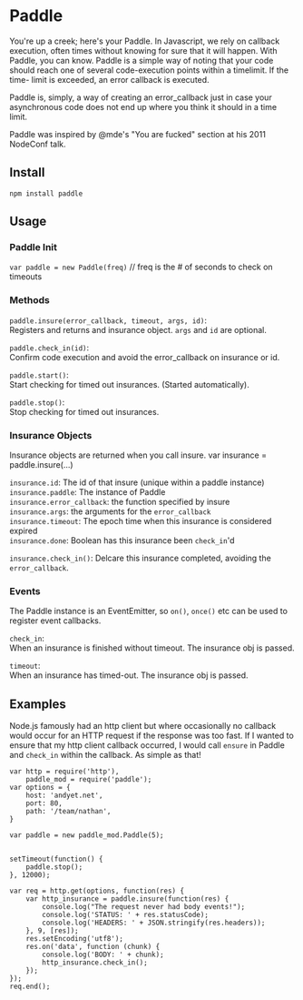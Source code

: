 # Paddle #

You're up a creek; here's your Paddle. In Javascript, we rely on callback
execution, often times without knowing for sure that it will happen. With
Paddle, you can know. Paddle is a simple way of noting that your code should
reach one of several code-execution points within a timelimit. If the time-
limit is exceeded, an error callback is executed.

Paddle is, simply, a way of creating an error_callback just in case your asynchronous code
does not end up where you think it should in a time limit.

Paddle was inspired by @mde's "You are fucked" section at his 2011 NodeConf talk.

## Install ##
 `npm install paddle`

## Usage ##

### Paddle Init ###

 `var paddle = new Paddle(freq)` // freq is the # of seconds to check on timeouts

### Methods ###

`paddle.insure(error_callback, timeout, args, id)`:  
Registers and returns and insurance object. `args` and `id` are optional.

`paddle.check_in(id)`:  
Confirm code execution and avoid the error_callback on insurance or id.

`paddle.start()`:  
Start checking for timed out insurances. (Started automatically).

`paddle.stop()`:  
Stop checking for timed out insurances.

### Insurance Objects ###

Insurance objects are returned when you call insure.
 var insurance = paddle.insure(...)
 
`insurance.id`: The id of that insure (unique within a paddle instance)  
`insurance.paddle`: The instance of Paddle  
`insurance.error_callback`: the function specified by insure  
`insurance.args`: the arguments for the `error_callback`  
`insurance.timeout`: The epoch time when this insurance is considered expired  
`insurance.done`: Boolean has this insurance been `check_in`'d  

`insurance.check_in()`: Delcare this insurance completed, avoiding the `error_callback`.

### Events ###
The Paddle instance is an EventEmitter, so `on()`, `once()` etc can be used to register event callbacks.

`check_in`:  
When an insurance is finished without timeout. The insurance obj is passed.

`timeout`:  
When an insurance has timed-out. The insurance obj is passed.

## Examples ##

Node.js famously had an http client
but where occasionally no callback would occur for an HTTP request if the response was too fast.
If I wanted to ensure that my http client callback occurred, I would call `ensure` in Paddle and
`check_in` within the callback. As simple as that!

    var http = require('http'),
        paddle_mod = require('paddle');
    var options = {
        host: 'andyet.net',
        port: 80,
        path: '/team/nathan',
    }

    var paddle = new paddle_mod.Paddle(5);


    setTimeout(function() {
        paddle.stop();
    }, 12000);

    var req = http.get(options, function(res) {
        var http_insurance = paddle.insure(function(res) {
            console.log("The request never had body events!");
            console.log('STATUS: ' + res.statusCode);
            console.log('HEADERS: ' + JSON.stringify(res.headers));
        }, 9, [res]);
        res.setEncoding('utf8');
        res.on('data', function (chunk) {
            console.log('BODY: ' + chunk);
            http_insurance.check_in();
        });
    });
    req.end();
